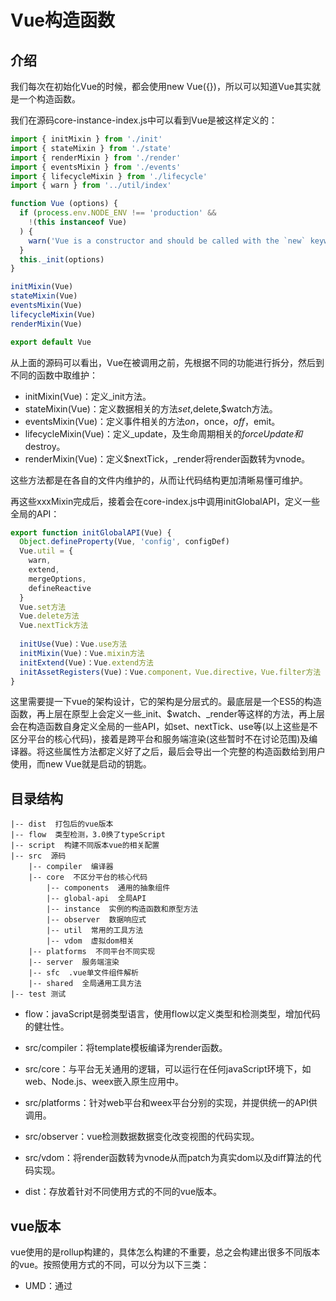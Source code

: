 # Vue构造函数

## 介绍

我们每次在初始化Vue的时候，都会使用new Vue({})，所以可以知道Vue其实就是一个构造函数。

我们在源码core-instance-index.js中可以看到Vue是被这样定义的：

```js
import { initMixin } from './init'
import { stateMixin } from './state'
import { renderMixin } from './render'
import { eventsMixin } from './events'
import { lifecycleMixin } from './lifecycle'
import { warn } from '../util/index'

function Vue (options) {
  if (process.env.NODE_ENV !== 'production' &&
    !(this instanceof Vue)
  ) {
    warn('Vue is a constructor and should be called with the `new` keyword')
  }
  this._init(options)
}

initMixin(Vue)
stateMixin(Vue)
eventsMixin(Vue)
lifecycleMixin(Vue)
renderMixin(Vue)

export default Vue
```

从上面的源码可以看出，Vue在被调用之前，先根据不同的功能进行拆分，然后到不同的函数中取维护：

- initMixin(Vue)：定义_init方法。
- stateMixin(Vue)：定义数据相关的方法$set,$delete,$watch方法。
- eventsMixin(Vue)：定义事件相关的方法$on，$once，$off，$emit。
- lifecycleMixin(Vue)：定义_update，及生命周期相关的$forceUpdate和$destroy。
- renderMixin(Vue)：定义$nextTick，_render将render函数转为vnode。

这些方法都是在各自的文件内维护的，从而让代码结构更加清晰易懂可维护。

再这些xxxMixin完成后，接着会在core-index.js中调用initGlobalAPI，定义一些全局的API：

```js
export function initGlobalAPI(Vue) {
  Object.defineProperty(Vue, 'config', configDef)
  Vue.util = {
    warn,
    extend,
    mergeOptions,
    defineReactive
  }
  Vue.set方法
  Vue.delete方法
  Vue.nextTick方法
  
  initUse(Vue)：Vue.use方法
  initMixin(Vue)：Vue.mixin方法
  initExtend(Vue)：Vue.extend方法
  initAssetRegisters(Vue)：Vue.component，Vue.directive，Vue.filter方法
}
```

这里需要提一下vue的架构设计，它的架构是分层式的。最底层是一个ES5的构造函数，再上层在原型上会定义一些_init、$watch、_render等这样的方法，再上层会在构造函数自身定义全局的一些API，如set、nextTick、use等(以上这些是不区分平台的核心代码)，接着是跨平台和服务端渲染(这些暂时不在讨论范围)及编译器。将这些属性方法都定义好了之后，最后会导出一个完整的构造函数给到用户使用，而new Vue就是启动的钥匙。

## 目录结构

```text
|-- dist  打包后的vue版本
|-- flow  类型检测，3.0换了typeScript
|-- script  构建不同版本vue的相关配置
|-- src  源码
    |-- compiler  编译器
    |-- core  不区分平台的核心代码
        |-- components  通用的抽象组件
        |-- global-api  全局API
        |-- instance  实例的构造函数和原型方法
        |-- observer  数据响应式
        |-- util  常用的工具方法
        |-- vdom  虚拟dom相关
    |-- platforms  不同平台不同实现
    |-- server  服务端渲染
    |-- sfc  .vue单文件组件解析
    |-- shared  全局通用工具方法
|-- test 测试
```

- flow：javaScript是弱类型语言，使用flow以定义类型和检测类型，增加代码的健壮性。

- src/compiler：将template模板编译为render函数。

- src/core：与平台无关通用的逻辑，可以运行在任何javaScript环境下，如web、Node.js、weex嵌入原生应用中。

- src/platforms：针对web平台和weex平台分别的实现，并提供统一的API供调用。

- src/observer：vue检测数据数据变化改变视图的代码实现。

- src/vdom：将render函数转为vnode从而patch为真实dom以及diff算法的代码实现。

- dist：存放着针对不同使用方式的不同的vue版本。

## vue版本

vue使用的是rollup构建的，具体怎么构建的不重要，总之会构建出很多不同版本的vue。按照使用方式的不同，可以分为以下三类：

- UMD：通过<script>标签直接在浏览器中使用。
- CommonJS：使用比较旧的打包工具使用，如webpack1。
- ES Module：配合现代打包工具使用，如webpack2及以上。

而每个使用方式内又分为了完整版和运行时版本，这里主要以ES Module为例，有了官方脚手架其他两类应该没多少人用了。再说明这两个版本的区别之前，抱歉我又要补充点其他的。在vue的内部是只认render函数的，我们来自己定义一个render函数，也就是这么个东西:

```js
new Vue({
  data: {
    msg: 'hello Vue!'
  },
  render(h) {
    return h('span', this.msg);
  }
}).$mount('#app');
```

可能有人会纳闷了，既然只认render函数，同时我们开发好像从来并没有写过render函数，而是使用的template模板。这是因为有vue-loader，它会将我们在template内定义的内容编译为render函数，而这个编译就是区分完整版和运行时版本的关键所在，完整版就自带这个编译器，而运行时版本就没有，如下面这段代码如果是在运行时版本环境下就会报错了：

```js
new Vue({
  data: {
    msg: 'hello Vue!'  
  },
  template: `<div>{{msg}}</div>`
})
```

vue-cli默认是使用运行时版本的，更改或覆盖脚手架内的默认配置，将其更改为完整版即可通过编译：'vue$': 'vue/dist/vue.esm.js'，推荐还是使用运行时版本。

带编译器的完整版和不带的编译器运行时版本区别在于：

- 最明显的就是大小的区别，带编译器会比不带的版本大6kb。
- 编译的时机不同，编译器是运行时编译，性能会有一定的损耗；运行时版本是借助loader做的离线编译，运行性能更高。
